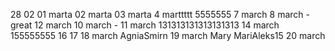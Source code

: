 28 02
01 marta
02 marta
03 marta
4 marttttt
5555555
7 march
8 march - great
12 march
10 march - 11 march
131313131313131313
14 march
155555555
16
17
18 march AgniaSmirn
19 march
Mary
MariAleks15 20 march
